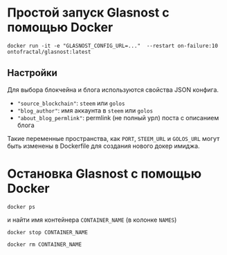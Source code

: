 # Простой запуск Glasnost с помощью Docker

```
docker run -it -e "GLASNOST_CONFIG_URL=..."  --restart on-failure:10 ontofractal/glasnost:latest
```

## Настройки

Для выбора блокчейна и блога используются свойства JSON конфига.

* `"source_blockchain"`: `steem` или `golos`
* `"blog_author"`: имя аккаунта в `steem` или `golos`
* `"about_blog_permlink"`: permlink (не полный урл) поста с описанием блога

Такие переменные пространства, как `PORT`, `STEEM_URL` и `GOLOS_URL` могут быть изменены в Dockerfile для создания нового докер имиджа.

# Остановка Glasnost с помощью Docker

```
docker ps
```

и найти имя контейнера `CONTAINER_NAME` (в колонке `NAMES`)

```
docker stop CONTAINER_NAME
```
```
docker rm CONTAINER_NAME
```
